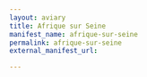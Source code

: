 ```yaml
---
layout: aviary
title: Afrique sur Seine
manifest_name: afrique-sur-seine
permalink: afrique-sur-seine
external_manifest_url: 

---
```

<!-- Add an essay or interpretive material below this line,
using HTML or markdown.  Do not modify this file above this line -->
